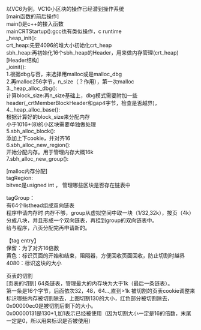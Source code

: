 以VC6为例，VC10小区块的操作已经潜到操作系统  
[main函数的前后操作]  
main()是c++的接入函数  
mainCRTStartup():gcc也有类似操作，c runtime   
_heap_init():  
crt_heap:先要4096的堆大小初始化crt_heap  
sbh_heap:再初始化16个sbh_heap的Header，用来做内存管理(crt_heap)      
[Header结构]  
_ioinit():  
1.根据dbg与否，来选择用malloc或是malloc_dbg  
2.再malloc256字节，n_size（？作用），第一次malloc    
3._heap_alloc_dbg():  
计算block_size:再n_size基础上，dbg模式需要附加一些header(_crtMemberBlockHeader和gap4字节，检查是否越界)，
4._heap_alloc_base():   
根据计算好的block_size来分配内存  
小于1016+(8)的小区块需要单独做处理  
5.sbh_alloc_block():  
添加上下cookie，并对齐16  
6.sbh_alloc_new_region():  
开始分配内存。用于管理内存大概16k  
7.sbh_alloc_new_group():  

[malloc内存分配]  
tagRegion:  
bitvec是usigned int ，
管理哪些区块是否存在链表中  

tagGroup：  
有64个listhead组成双向链表  
程序申请内存时
内存不够，group从虚拟空间中取一块（1/32,32k），按页（4k）分成八块，并且形成一个双向链表，再挂到group的双向链表中。  
给与程序，八页分配完再申请新的。 

【tag entry】  
保留：为了对齐16倍数  
黄色：标识页面的开始和结束，阻隔器，方便回收页面回收，防止切割时越界  
4080：标识这块的大小  

页表的切割  
[页表的切割]
64条链表，管理最大的内存块为大于1k（最后一条链表）。  
第一条是16个字节，后面依次32，48，64...,直到>1k
被切割的页表cookie调整来标识哪些内存被切割除去，上图切割130的大小，红色部分被切割除去，0x00000ec0是被切割后剩下的大小。  
0x00000131是130+1,加1表示已经被使用（因为切割大小一定是16的倍数，末尾一定是0，所以用来标识是否被使用）   



